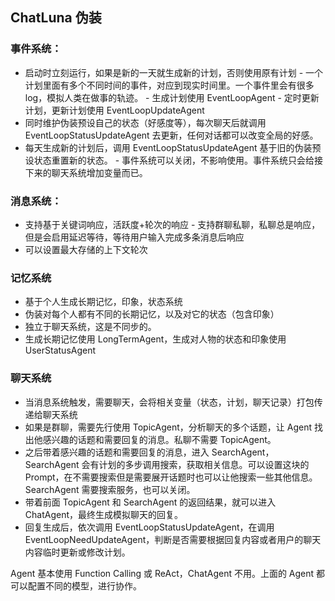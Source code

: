 ## ChatLuna 伪装

### 事件系统：

- 启动时立刻运行，如果是新的一天就生成新的计划，否则使用原有计划
                - 一个计划里面有多个不同时间的事件，对应到现实时间里。一个事件里会有很多 log，模拟人类在做事的轨迹。
                - 生成计划使用 EventLoopAgent
        - 定时更新计划，更新计划使用 EventLoopUpdateAgent
- 同时维护伪装预设自己的状态（好感度等），每次聊天后就调用 EventLoopStatusUpdateAgent 去更新，任何对话都可以改变全局的好感。
- 每天生成新的计划后，调用 EventLoopStatusUpdateAgent 基于旧的伪装预设状态重置新的状态。
        - 事件系统可以关闭，不影响使用。事件系统只会给接下来的聊天系统增加变量而已。

### 消息系统：

- 支持基于关键词响应，活跃度+轮次的响应
                - 支持群聊私聊，私聊总是响应，但是会启用延迟等待，等待用户输入完成多条消息后响应
- 可以设置最大存储的上下文轮次

### 记忆系统

- 基于个人生成长期记忆，印象，状态系统
- 伪装对每个人都有不同的长期记忆，以及对它的状态（包含印象）
- 独立于聊天系统，这是不同步的。
- 生成长期记忆使用 LongTermAgent，生成对人物的状态和印象使用 UserStatusAgent

### 聊天系统

- 当消息系统触发，需要聊天，会将相关变量（状态，计划，聊天记录）打包传递给聊天系统
- 如果是群聊，需要先行使用 TopicAgent，分析聊天的多个话题，让 Agent 找出他感兴趣的话题和需要回复的消息。私聊不需要 TopicAgent。
- 之后带着感兴趣的话题和需要回复的消息，进入 SearchAgent，SearchAgent 会有计划的多步调用搜索，获取相关信息。可以设置这块的 Prompt，在不需要搜索但是需要展开话题时也可以让他搜索一些其他信息。SearchAgent 需要搜索服务，也可以关闭。
- 带着前面 TopicAgent 和 SearchAgent 的返回结果，就可以进入 ChatAgent，最终生成模拟聊天的回复。
- 回复生成后，依次调用 EventLoopStatusUpdateAgent，在调用 EventLoopNeedUpdateAgent，判断是否需要根据回复内容或者用户的聊天内容临时更新或修改计划。

Agent 基本使用 Function Calling 或 ReAct，ChatAgent 不用。上面的 Agent 都可以配置不同的模型，进行协作。
